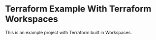 # Terraform Example With Terraform Workspaces

This is an example project with Terraform built in Workspaces.
